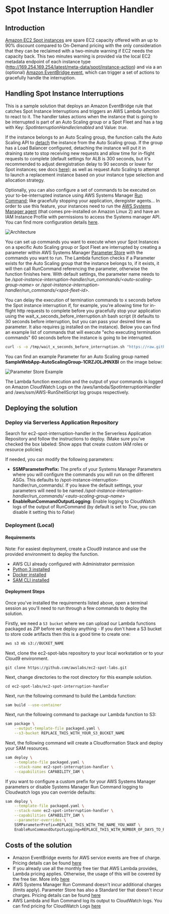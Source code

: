 # Spot Instance Interruption Handler

## Introduction
[Amazon EC2 Spot instances](https://aws.amazon.com/ec2/spot/) are spare EC2 capacity offered with an up to 90% discount compared to On-Demand pricing with the only consideration that they can be reclaimed with a two-minute warning if EC2 needs the capacity back. This two minutes warning is provided via the local EC2 metadata endpoint of each instance type (http://169.254.169.254/latest/meta-data/spot/instance-action) and via a an (optional) [Amazon EventBridge event](https://docs.aws.amazon.com/eventbridge/latest/userguide/create-eventbridge-rule.html), which can trigger a set of actions to gracefully handle the interruption.

## Handling Spot Instance Interruptions

This is a sample solution that deploys an Amazon EventBridge rule that catches Spot Instance Interruptions and triggers an AWS Lambda function to react to it. The handler takes actions when the instance that is going to be interrupted is part of an Auto Scaling group or a Spot Fleet and has a tag with Key: *SpotInterruptionHandler/enabled* and Value: *true*.

If the instance belongs to an Auto Scaling group, the function calls the Auto Scaling API to [detach](https://docs.aws.amazon.com/autoscaling/ec2/APIReference/API_DetachInstances.html) the instance from the Auto Scaling group. If the group has a Load Balancer configured, detaching the instance will put it in draining state to stop receiving new requests and allow time for in-flight requests to complete (default settings for ALB is 300 seconds, but it's recommended to adjust deregistration delay to 90 seconds or lower for Spot instances; see docs [here](https://docs.aws.amazon.com/elasticloadbalancing/latest/application/load-balancer-target-groups.html#deregistration-delay)); as well as request Auto Scaling to attempt to launch a replacement instance based on your instance type selection and allocation strategy. 

Optionally, you can also configure a set of commands to be executed on your to-be-interrupted instance using AWS Systems Manager [Run Command](https://docs.aws.amazon.com/systems-manager/latest/userguide/execute-remote-commands.html); like gracefully stopping your application, deregister agents... In order to use this feature, your instances need to run the [AWS Systems Manager agent](https://docs.aws.amazon.com/systems-manager/latest/userguide/ssm-agent.html) (that comes pre-installed on Amazon Linux 2) and have an IAM Instance Profile with permissions to access the Systems manager API. You can find more configuration details [here](https://docs.aws.amazon.com/systems-manager/latest/userguide/systems-manager-setting-up.html).

![Architecture](/ec2-spot-interruption-handler/images/architecture.png)

You can set up commands you want to execute when your Spot Instances on a specific Auto Scaling group or Spot Fleet are interrupted by creating a parameter within AWS Systems Manager [Parameter Store](https://docs.aws.amazon.com/systems-manager/latest/userguide/systems-manager-parameter-store.html) with the commands you want to run. The Lambda function checks if a Parameter exists for the Auto Scaling group that the instance belongs to, if it exists, it will then call RunCommand referencing the parameter, otherwise the function finishes here. With default settings, the parameter name needs to be */spot-instance-interruption-handler/run_commands/\<auto-scaling-group-name\>* or */spot-instance-interruption-handler/run_commands/\<spot-fleet-id\>*.

You can delay the execution of termination commands to x seconds before the Spot instance interruption if, for example, you're allowing time for in-flight http requests to complete before you gracefully stop your application using the wait_x_seconds_before_interruption.sh bash script (it defaults to 30 seconds before interruption, but you can pass your desired time as parameter. It also requires [jq](https://stedolan.github.io/jq/) installed on the instance). Below you can find an example list of commands that will execute "echo executing termination commands" 60 seconds before the instance is going to be interrupted.

```bash
curl -s -o /tmp/wait_x_seconds_before_interruption.sh "https://raw.githubusercontent.com/awslabs/ec2-spot-labs/master/ec2-spot-interruption-handler/wait_x_seconds_before_interruption.sh"; chmod u+x /tmp/wait_x_seconds_before_interruption.sh; /tmp/wait_x_seconds_before_interruption.sh 60; echo "executing termination commands"
```

You can find an example Parameter for an Auto Scaling group named **SampleWebApp-AutoScalingGroup-1CRZJOLJHNXBI** on the image below:

![Parameter Store Example](/ec2-spot-interruption-handler/images/ParameterStore.png)

The Lambda function execution and the output of your commands is logged on Amazon CloudWatch Logs on the /aws/lambda/SpotInterruptionHandler and /aws/ssm/AWS-RunShellScript log groups respectively.

## Deploying the solution

### Deploy via Serverless Application Repository
Search for ec2-spot-interruption-handler in the Serverless Application Repository and follow the instructions to deploy. (Make sure you've checked the box labeled: Show apps that create custom IAM roles or resource policies)

If needed, you can modify the following parameters:
 - **SSMParameterPrefix:** The prefix of your Systems Manager Parameters where you will configure the commands you will run on the different ASGs. This defaults to /spot-instance-interruption-handler/run_commands/. If you leave the default settings, your parameters will need to be named */spot-instance-interruption-handler/run_commands/ \<auto-scaling-group-name\>*
 - **EnableRunCommandOutputLogging:** Enable logging to CloudWatch logs of the output of RunCommand (by default is set to *True*, you can disable it setting this to *False*)

### Deployment (Local)

#### Requirements

Note: For easiest deployment, create a Cloud9 instance and use the provided environment to deploy the function.

* AWS CLI already configured with Administrator permission
* [Python 3 installed](https://www.python.org/downloads/)
* [Docker installed](https://www.docker.com/community-edition)
* [SAM CLI installed](https://docs.aws.amazon.com/serverless-application-model/latest/developerguide/serverless-sam-cli-install.html)

#### Deployment Steps

Once you've installed the requirements listed above, open a terminal session as you'll need to run through a few commands to deploy the solution.

Firstly, we need a `S3 bucket` where we can upload our Lambda functions packaged as ZIP before we deploy anything - If you don't have a S3 bucket to store code artifacts then this is a good time to create one:

```bash
aws s3 mb s3://BUCKET_NAME
```
Next, clone the ec2-spot-labs repository to your local workstation or to your Cloud9 environment.

```
git clone https://github.com/awslabs/ec2-spot-labs.git
```

Next, change directories to the root directory for this example solution.

```
cd ec2-spot-labs/ec2-spot-interruption-handler
```

Next, run the following command to build the Lambda function:

```bash
sam build --use-container
```

Next, run the following command to package our Lambda function to S3:

```bash
sam package \
    --output-template-file packaged.yaml \
    --s3-bucket REPLACE_THIS_WITH_YOUR_S3_BUCKET_NAME
```

Next, the following command will create a Cloudformation Stack and deploy your SAM resources.

```bash
sam deploy \
    --template-file packaged.yaml \
    --stack-name ec2-spot-interruption-handler \
    --capabilities CAPABILITY_IAM \
```

If you want to configure a custom prefix for your AWS Systems Manager parameters or disable Systems Manager Run Command logging to Cloudwatch logs you can override defaults:


```bash
sam deploy \
    --template-file packaged.yaml \
    --stack-name ec2-spot-interruption-handler \
    --capabilities CAPABILITY_IAM \
    --parameter-overrides \
    SSMParameterPrefix=REPLACE_THIS_WITH_THE_NAME_YOU_WANT \
    EnableRunCommandOutputLogging=REPLACE_THIS_WITH_NUMBER_OF_DAYS_TO_RETAIN_LOGS  
```

## Costs of the solution

- Amazon EventBridge events for AWS service events are free of charge. Pricing details can be found [here](https://aws.amazon.com/eventbridge/pricing/)
- If you already use all the monthly free tier that AWS Lambda provides, Lambda pricing applies. Otherwise, the usage of this will be covered by the free tier. More info [here](https://aws.amazon.com/lambda/pricing/)
- AWS Systems Manager Run Command doesn't incur additional charges (limits apply). Parameter Store has also a Standard tier that doesn't incur charges. Pricing details can be found [here](https://aws.amazon.com/systems-manager/pricing/)
- AWS Lambda and Run Command log its output to CloudWatch logs. You can find pricing for CloudWatch Logs [here](https://aws.amazon.com/cloudwatch/pricing/)